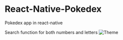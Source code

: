 # React-Native-Pokedex
Pokedex app in react-native 


Search function for both numbers and letters
![Theme](https://i.imgur.com/8mFlwD4.png)

